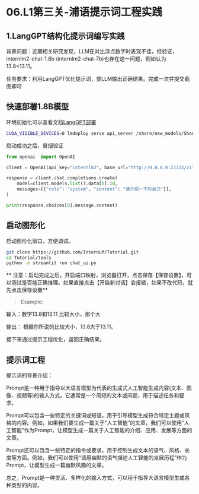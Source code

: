 # 06.L1第三关-浦语提示词工程实践

## 1.LangGPT结构化提示词编写实践

背景问题：近期相关研究发现，LLM在对比浮点数字时表现不佳，经验证，internlm2-chat-1.8b (internlm2-chat-7b)也存在这一问题，例如认为13.8<13.11。

任务要求：利用LangGPT优化提示词，使LLM输出正确结果。完成一次并提交截图即可

## 快速部署1.8B模型

环境初始化可以查看文档[LangGPT部署](https://github.com/InternLM/Tutorial/tree/camp3/docs/L1/Prompt)

```bash
CUDA_VISIBLE_DEVICES=0 lmdeploy serve api_server /share/new_models/Shanghai_AI_Laboratory/internlm2-chat-1_8b --server-port 23333 --api-keys internlm2
```
启动成功之后，冒烟验证
```python
from openai  import OpenAI

client = OpenAI(api_key="internlm2", base_url="http://0.0.0.0:23333/v1")

response = client.chat.completions.create(
    model=client.models.list().data[0].id,
    messages=[{"role": "system", "content": "请介绍一下你自己"}],
)

print(response.choices[0].message.content)
```

## 启动图形化

启动图形化窗口，方便调试。
```bash
git clone https://github.com/InternLM/Tutorial.git
cd Tutorial/tools
python -m streamlit run chat_ui.py
```
** 注意：启动完成之后，开启端口映射，浏览器打开，点击保存【保存设置】，可以测试是否能正确推理。如果直接点击【开启新对话】会报错，如果不改代码，就先点击保存设置**

> Example:

输入：数字13.8和13.11 比较大小，那个大

输出： 根据你所说的比较大小，13.8大于13.11。

接下来通过提示工程优化，返回正确结果。

## 提示词工程

提示词的背景介绍：

Prompt是一种用于指导以大语言模型为代表的生成式人工智能生成内容(文本、图像、视频等)的输入方式。它通常是一个简短的文本或问题，用于描述任务和要求。

Prompt可以包含一些特定的关键词或短语，用于引导模型生成符合特定主题或风格的内容。例如，如果我们要生成一篇关于“人工智能”的文章，我们可以使用“人工智能”作为Prompt，让模型生成一篇关于人工智能的介绍、应用、发展等方面的文章。

Prompt还可以包含一些特定的指令或要求，用于控制生成文本的语气、风格、长度等方面。例如，我们可以使用“请用幽默的语气描述人工智能的发展历程”作为Prompt，让模型生成一篇幽默风趣的文章。

总之，Prompt是一种灵活、多样化的输入方式，可以用于指导大语言模型生成各种类型的内容。


<br><br>
<Vssue :title="$title" />
